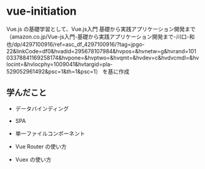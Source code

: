 # vue-initiation
Vue.js の基礎学習として、Vue.js入門 基礎から実践アプリケーション開発まで（amazon.co.jp/Vue-js入門-基礎から実践アプリケーション開発まで-川口-和也/dp/4297100916/ref=asc_df_4297100916/?tag=jpgo-22&linkCode=df0&hvadid=295678107984&hvpos=&hvnetw=g&hvrand=10103378841169258174&hvpone=&hvptwo=&hvqmt=&hvdev=c&hvdvcmdl=&hvlocint=&hvlocphy=1009041&hvtargid=pla-529052961492&psc=1&th=1&psc=1）
を基に作成

## 学んだこと

* データバインディング

* SPA

* 単一ファイルコンポーネント

* Vue Router の使い方

* Vuex の使い方
